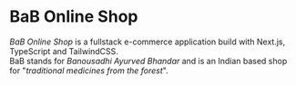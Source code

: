 # BaB Online Shop

_BaB Online Shop_ is a fullstack e-commerce application build with Next.js, TypeScript and TailwindCSS.<br />
BaB stands for _Banousadhi Ayurved Bhandar_ and is an Indian based shop for "_traditional medicines from the forest_".
